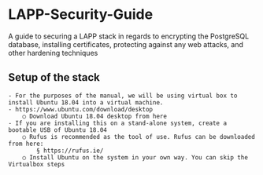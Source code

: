# LAPP-Security-Guide
A guide to securing a LAPP stack in regards to encrypting the PostgreSQL database, installing certificates, protecting against any web attacks, and other hardening techniques

## Setup of the stack
	- For the purposes of the manual, we will be using virtual box to install Ubuntu 18.04 into a virtual machine.
	- https://www.ubuntu.com/download/desktop
		○ Download Ubuntu 18.04 desktop from here
	- If you are installing this on a stand-alone system, create a bootable USB of Ubuntu 18.04
		○ Rufus is recommended as the tool of use. Rufus can be downloaded from here:
			§ https://rufus.ie/
		○ Install Ubuntu on the system in your own way. You can skip the Virtualbox steps

